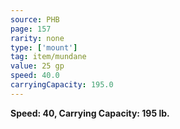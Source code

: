 ```yaml
---
source: PHB
page: 157
rarity: none
type: ['mount']
tag: item/mundane
value: 25 gp
speed: 40.0
carryingCapacity: 195.0
---
```


**Speed: 40, Carrying Capacity: 195 lb.**

